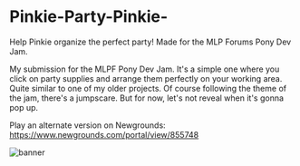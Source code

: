 # Pinkie-Party-Pinkie-
Help Pinkie organize the perfect party! Made for the MLP Forums Pony Dev Jam.

My submission for the MLPF Pony Dev Jam. It's a simple one where you click on party supplies and arrange them perfectly on your working area. Quite similar to one of my older projects. Of course following the theme of the jam, there's a jumpscare. But for now, let's not reveal when it's gonna pop up.

Play an alternate version on Newgrounds: https://www.newgrounds.com/portal/view/855748

![banner](https://user-images.githubusercontent.com/79471824/184543075-137b2e65-b559-4ca2-a9e7-112ff0a34522.png)
